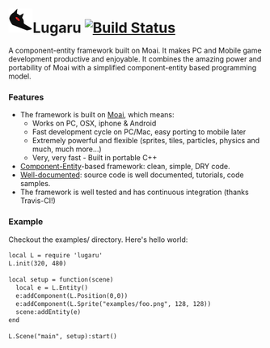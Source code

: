 # ![Lugaru Logo](/logo.png "Lugaru!")Lugaru [![Build Status](https://travis-ci.org/jasonallen/lugaru.png)](https://travis-ci.org/jasonallen/lugaru)

A component-entity framework built on Moai. It makes PC and Mobile game development productive and enjoyable. It combines the amazing power and portability of Moai with a simplified component-entity based programming model.

### Features

* The framework is built on [Moai](http://getmoai.com/ "GetMoai!"), which means:
  * Works on PC, OSX, iphone & Android
  * Fast development cycle on PC/Mac, easy porting to mobile later
  * Extremely powerful and flexible (sprites, tiles, particles, physics and much, much more...)
  * Very, very fast - Built in portable C++
* [Component-Entity](http://en.wikipedia.org/wiki/Entity_component_system)-based framework: clean, simple, DRY code.
* [Well-documented](https://jasonallen.github.com/lugaru): source code is well documented, tutorials, code samples.
* The framework is well tested and has continuous integration (thanks Travis-CI!)

### Example

Checkout the examples/ directory. Here's hello world:

    local L = require 'lugaru'
    L.init(320, 480)
    
    local setup = function(scene)
      local e = L.Entity()
      e:addComponent(L.Position(0,0))
      e:addComponent(L.Sprite("examples/foo.png", 128, 128))
      scene:addEntity(e)
    end
    
    L.Scene("main", setup):start()
